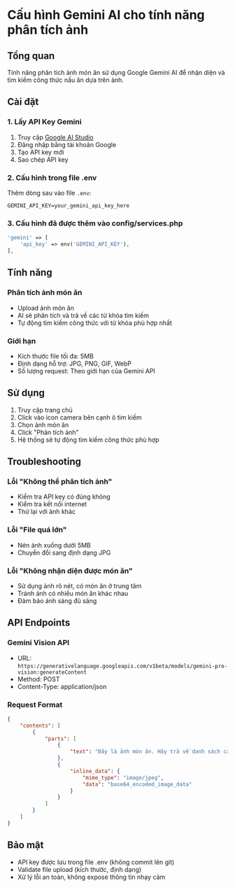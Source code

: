 # Cấu hình Gemini AI cho tính năng phân tích ảnh

## Tổng quan

Tính năng phân tích ảnh món ăn sử dụng Google Gemini AI để nhận diện và tìm kiếm công thức nấu ăn dựa trên ảnh.

## Cài đặt

### 1. Lấy API Key Gemini

1. Truy cập [Google AI Studio](https://makersuite.google.com/app/apikey)
2. Đăng nhập bằng tài khoản Google
3. Tạo API key mới
4. Sao chép API key

### 2. Cấu hình trong file .env

Thêm dòng sau vào file `.env`:

```env
GEMINI_API_KEY=your_gemini_api_key_here
```

### 3. Cấu hình đã được thêm vào config/services.php

```php
'gemini' => [
    'api_key' => env('GEMINI_API_KEY'),
],
```

## Tính năng

### Phân tích ảnh món ăn

-   Upload ảnh món ăn
-   AI sẽ phân tích và trả về các từ khóa tìm kiếm
-   Tự động tìm kiếm công thức với từ khóa phù hợp nhất

### Giới hạn

-   Kích thước file tối đa: 5MB
-   Định dạng hỗ trợ: JPG, PNG, GIF, WebP
-   Số lượng request: Theo giới hạn của Gemini API

## Sử dụng

1. Truy cập trang chủ
2. Click vào icon camera bên cạnh ô tìm kiếm
3. Chọn ảnh món ăn
4. Click "Phân tích ảnh"
5. Hệ thống sẽ tự động tìm kiếm công thức phù hợp

## Troubleshooting

### Lỗi "Không thể phân tích ảnh"

-   Kiểm tra API key có đúng không
-   Kiểm tra kết nối internet
-   Thử lại với ảnh khác

### Lỗi "File quá lớn"

-   Nén ảnh xuống dưới 5MB
-   Chuyển đổi sang định dạng JPG

### Lỗi "Không nhận diện được món ăn"

-   Sử dụng ảnh rõ nét, có món ăn ở trung tâm
-   Tránh ảnh có nhiều món ăn khác nhau
-   Đảm bảo ánh sáng đủ sáng

## API Endpoints

### Gemini Vision API

-   URL: `https://generativelanguage.googleapis.com/v1beta/models/gemini-pro-vision:generateContent`
-   Method: POST
-   Content-Type: application/json

### Request Format

```json
{
    "contents": [
        {
            "parts": [
                {
                    "text": "Đây là ảnh món ăn. Hãy trả về danh sách các từ khóa tìm kiếm..."
                },
                {
                    "inline_data": {
                        "mime_type": "image/jpeg",
                        "data": "base64_encoded_image_data"
                    }
                }
            ]
        }
    ]
}
```

## Bảo mật

-   API key được lưu trong file .env (không commit lên git)
-   Validate file upload (kích thước, định dạng)
-   Xử lý lỗi an toàn, không expose thông tin nhạy cảm
